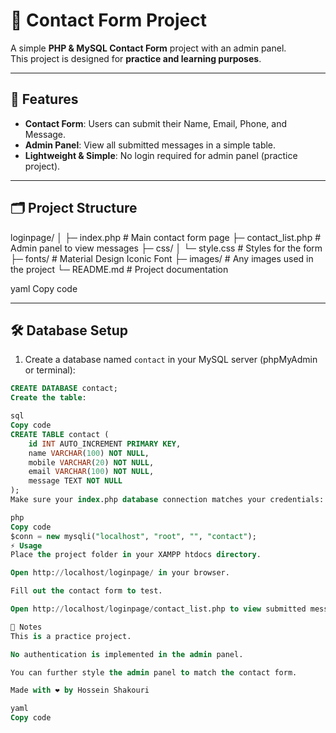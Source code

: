 # 📝 Contact Form Project

A simple **PHP & MySQL Contact Form** project with an admin panel.  
This project is designed for **practice and learning purposes**.

---

## 🚀 Features

- **Contact Form**: Users can submit their Name, Email, Phone, and Message.  
- **Admin Panel**: View all submitted messages in a simple table.  
- **Lightweight & Simple**: No login required for admin panel (practice project).

---

## 🗂 Project Structure

loginpage/
│
├─ index.php # Main contact form page
├─ contact_list.php # Admin panel to view messages
├─ css/
│ └─ style.css # Styles for the form
├─ fonts/ # Material Design Iconic Font
├─ images/ # Any images used in the project
└─ README.md # Project documentation

yaml
Copy code

---

## 🛠 Database Setup

1. Create a database named `contact` in your MySQL server (phpMyAdmin or terminal):

```sql
CREATE DATABASE contact;
Create the table:

sql
Copy code
CREATE TABLE contact (
    id INT AUTO_INCREMENT PRIMARY KEY,
    name VARCHAR(100) NOT NULL,
    mobile VARCHAR(20) NOT NULL,
    email VARCHAR(100) NOT NULL,
    message TEXT NOT NULL
);
Make sure your index.php database connection matches your credentials:

php
Copy code
$conn = new mysqli("localhost", "root", "", "contact");
⚡ Usage
Place the project folder in your XAMPP htdocs directory.

Open http://localhost/loginpage/ in your browser.

Fill out the contact form to test.

Open http://localhost/loginpage/contact_list.php to view submitted messages.

📌 Notes
This is a practice project.

No authentication is implemented in the admin panel.

You can further style the admin panel to match the contact form.

Made with ❤️ by Hossein Shakouri

yaml
Copy code
